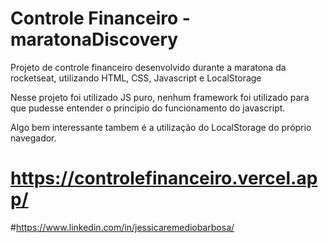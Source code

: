# Controle Financeiro - maratonaDiscovery

Projeto de controle financeiro desenvolvido durante a maratona da rocketseat, utilizando HTML, CSS, Javascript e LocalStorage

Nesse projeto foi utilizado JS puro, nenhum framework foi utilizado para que pudesse entender o principio do funcionamento do javascript.

Algo bem interessante tambem é a utilização do LocalStorage do próprio navegador.

# https://controlefinanceiro.vercel.app/

#https://www.linkedin.com/in/jessicaremediobarbosa/
